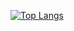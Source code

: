 
[![Top Langs](https://github-readme-stats-iota-gray-59.vercel.app/api/top-langs/?username=NickB-30&layout=compact&theme=dark)](https://github.com/anuraghazra/github-readme-stats)
